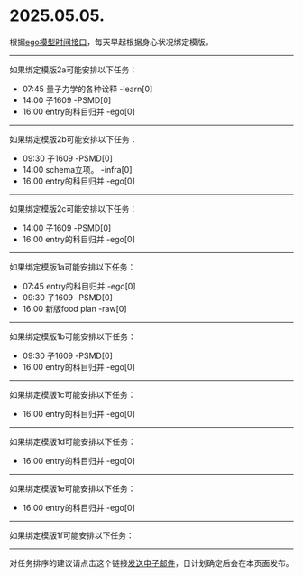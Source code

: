 # 2025.05.05.

根据[ego模型时间接口](https://gitee.com/hyg/blog/blob/master/timeflow.md)，每天早起根据身心状况绑定模版。

---
如果绑定模版2a可能安排以下任务：

- 07:45	量子力学的各种诠释 -learn[0]
- 14:00	子1609 -PSMD[0]
- 16:00	entry的科目归并 -ego[0]

---
如果绑定模版2b可能安排以下任务：

- 09:30	子1609 -PSMD[0]
- 14:00	schema立项。 -infra[0]
- 16:00	entry的科目归并 -ego[0]

---
如果绑定模版2c可能安排以下任务：

- 14:00	子1609 -PSMD[0]
- 16:00	entry的科目归并 -ego[0]

---
如果绑定模版1a可能安排以下任务：

- 07:45	entry的科目归并 -ego[0]
- 09:30	子1609 -PSMD[0]
- 16:00	新版food plan -raw[0]

---
如果绑定模版1b可能安排以下任务：

- 09:30	子1609 -PSMD[0]
- 16:00	entry的科目归并 -ego[0]

---
如果绑定模版1c可能安排以下任务：

- 16:00	entry的科目归并 -ego[0]

---
如果绑定模版1d可能安排以下任务：

- 16:00	entry的科目归并 -ego[0]

---
如果绑定模版1e可能安排以下任务：

- 16:00	entry的科目归并 -ego[0]

---
如果绑定模版1f可能安排以下任务：


---
对任务排序的建议请点击这个链接<a href="mailto:huangyg@mars22.com?subject=关于2025.05.05.任务排序的建议&body=date: 2025.05.05.%0D%0Afile: ../../blog/release/time/d.20250505.md%0D%0A---请勿修改邮件主题及以上内容---%0D%0A">发送电子邮件</a>，日计划确定后会在本页面发布。